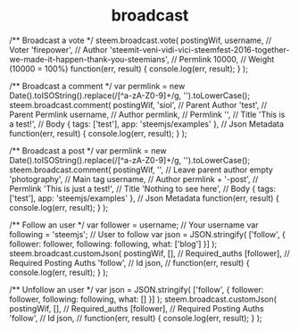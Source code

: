 # <center>broadcast</center>


  /** Broadcast a vote */
  steem.broadcast.vote(
    postingWif,
    username, // Voter
    'firepower', // Author
    'steemit-veni-vidi-vici-steemfest-2016-together-we-made-it-happen-thank-you-steemians', // Permlink
    10000, // Weight (10000 = 100%)
    function(err, result) {
      console.log(err, result);
    }
  );


  /** Broadcast a comment */
  var permlink = new Date().toISOString().replace(/[^a-zA-Z0-9]+/g, '').toLowerCase();
  steem.broadcast.comment(
    postingWif,
    'siol', // Parent Author
    'test', // Parent Permlink
    username, // Author
    permlink, // Permlink
    '', // Title
    'This is a test!', // Body
    { tags: ['test'], app: 'steemjs/examples' }, // Json Metadata
    function(err, result) {
      console.log(err, result);
    }
  );


  /** Broadcast a post */
  var permlink = new Date().toISOString().replace(/[^a-zA-Z0-9]+/g, '').toLowerCase();
  steem.broadcast.comment(
    postingWif,
    '', // Leave parent author empty
    'photography', // Main tag
    username, // Author
    permlink + '-post', // Permlink
    'This is just a test!', // Title
    'Nothing to see here', // Body
    { tags: ['test'], app: 'steemjs/examples' }, // Json Metadata
    function(err, result) {
      console.log(err, result);
    }
  );


  /** Follow an user */
  var follower = username; // Your username
  var following = 'steemjs'; // User to follow
  var json = JSON.stringify(
    ['follow', {
      follower: follower,
      following: following,
      what: ['blog']
    }]
  );
  steem.broadcast.customJson(
    postingWif,
    [], // Required_auths
    [follower], // Required Posting Auths
    'follow', // Id
    json, //
    function(err, result) {
      console.log(err, result);
    }
  );


  /** Unfollow an user */
  var json = JSON.stringify(
    ['follow', {
      follower: follower,
      following: following,
      what: []
    }]
  );
  steem.broadcast.customJson(
    postingWif,
    [], // Required_auths
    [follower], // Required Posting Auths
    'follow', // Id
    json, //
    function(err, result) {
      console.log(err, result);
    }
  );
